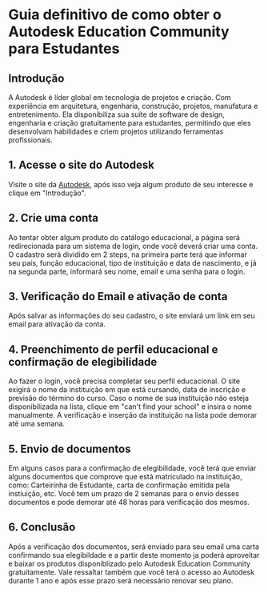 # Guia definitivo de como obter o Autodesk Education Community para Estudantes

## Introdução

A Autodesk é líder global em tecnologia de projetos e criação. Com experiência em arquitetura, engenharia, construção, projetos, manufatura e entretenimento. Ela disponibiliza sua suíte de software de design, engenharia e criação gratuitamente para estudantes, permitindo que eles desenvolvam habilidades e criem projetos utilizando ferramentas profissionais.

## 1. Acesse o site do Autodesk

Visite o site da [Autodesk](https://www.autodesk.com.br/education/edu-software/overview?sorting=featured&filters=individual#!/), após isso veja algum produto de seu interesse e clique em "Introdução".

## 2. Crie uma conta

Ao tentar obter algum produto do catálogo educacional, a página será redirecionada para um sistema de login, onde você deverá criar uma conta. O cadastro será dividido em 2 steps, na primeira parte terá que informar seu país, função educacional, tipo de instituição e data de nascimento, e já na segunda parte, informará seu nome, email e uma senha para o login.

## 3. Verificação do Email e ativação de conta

Após salvar as informações do seu cadastro, o site enviará um link em seu email para ativação da conta.

## 4. Preenchimento de perfil educacional e confirmação de elegibilidade

Ao fazer o login, você precisa completar seu perfil educacional. O site exigirá o nome da instituição em que está cursando, data de inscrição e previsão do término do curso. Caso o nome de sua instituição não esteja disponibilizada na lista, clique em "can't find your school" e insira o nome manualmente. A verificação e inserção da instituição na lista pode demorar até uma semana.

## 5. Envio de documentos

Em alguns casos para a confirmação de elegibilidade, você terá que enviar alguns documentos que comprove que está matriculado na instituição, como: Carteirinha de Estudante, carta de confirmação emitida pela instiuição, etc. Você tem um prazo de 2 semanas para o envio desses documentos e pode demorar até 48 horas para verificação dos mesmos.

## 6. Conclusão

Após a verificação dos documentos, será enviado para seu email uma carta confirmando sua elegibildade e a partir deste momento ja poderá aproveitar e baixar os produtos disponiblizado pelo Autodesk Education Community gratuitamente. Vale ressaltar também que você terá o acesso ao Autodesk durante 1 ano e após esse prazo será necessário renovar seu plano.
